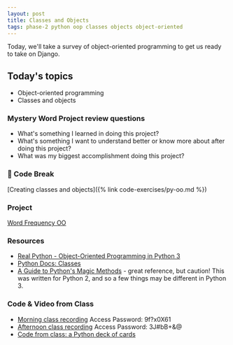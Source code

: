 ```yaml
---
layout: post
title: Classes and Objects
tags: phase-2 python oop classes objects object-oriented
---
```


Today, we'll take a survey of object-oriented programming to get us ready to take on Django.

## Today's topics

- Object-oriented programming
- Classes and objects

### Mystery Word Project review questions

- What's something I learned in doing this project?
- What's something I want to understand better or know more about after doing this project?
- What was my biggest accomplishment doing this project?

### 🐍 Code Break

[Creating classes and objects]({% link code-exercises/py-oo.md %})

### Project

[Word Frequency OO](https://classroom.github.com/a/AmlOvDDk)

### Resources

- [Real Python - Object-Oriented Programming in Python 3](https://realpython.com/python3-object-oriented-programming/)
- [Python Docs: Classes](https://docs.python.org/3/tutorial/classes.html)
- [A Guide to Python's Magic Methods](https://rszalski.github.io/magicmethods/) - great reference, but caution! This was written for Python 2, and so a few things may be different in Python 3.

### Code & Video from Class

- [Morning class recording](https://us02web.zoom.us/rec/share/ouZsC6-t3GJJH8-dshGBRrc9Pavjeaa8gCVL-adcnRl4qmZMEcuLIF79DyZN_5O1) Access Password: 9f?x0X61
- [Afternoon class recording](https://us02web.zoom.us/rec/share/4OZZHYPB71NIfInC0GX8W688IrzVaaa8gyYWqPFeyUyNzDoFbhpEkWPvcZLGbYPi) Access Password: 3J#bB+&@
- [Code from class: a Python deck of cards](https://github.com/momentum-team-2/examples/tree/master/python-oo)
